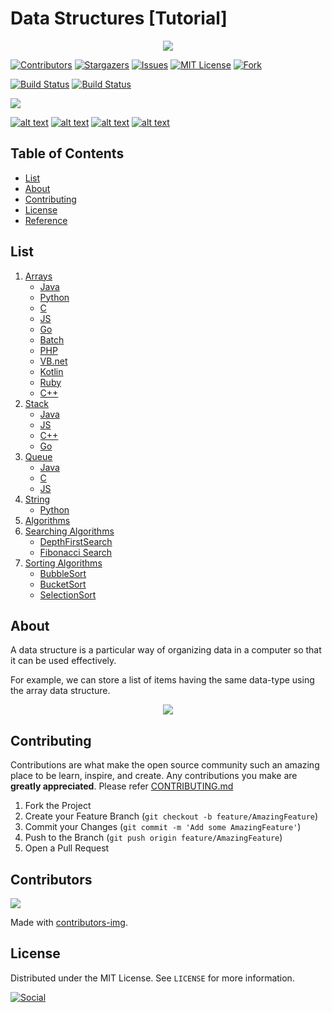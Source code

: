# Data Structures [Tutorial]

<p align="center">
  <img  src="https://hackernoon.com/drafts/im4m30bb.png">
</p>

[![Contributors][contributors-shield]][contributors-url]
[![Stargazers][stars-shield]][stars-url]
[![Issues][issues-shield]][issues-url]
[![MIT License][license-shield]][license-url]
[![Fork][forks-shield]][forks-url]

[![Build Status](https://img.shields.io/badge/Source%20Editor-Visual%20Code-blue.svg)](https://code.visualstudio.com/)
[![Build Status](https://travis-ci.org/joemccann/dillinger.svg?branch=master)]()

<img src="https://img.shields.io/github/hacktoberfest/2020/kaweendras/Data-Structures?style=plastic"/>

[![alt text][1.1]][1]
[![alt text][2.1]][2]
[![alt text][3.1]][3]
[![alt text][6.1]][6]

<!-- TABLE OF CONTENTS -->

## Table of Contents

- [List](#list)
- [About](#about)
- [Contributing](#contributing)
- [License](#license)
- [Reference](#reference)

## List

1. [Arrays](https://github.com/kaweendras/Data-Structures/tree/master/Arrays)
   - [Java](https://github.com/kaweendras/Data-Structures/tree/master/Arrays/Java)
   - [Python](https://github.com/kaweendras/Data-Structures/tree/master/Arrays/Python)
   - [C](https://github.com/kaweendras/Data-Structures/tree/master/Arrays/C)
   - [JS](https://github.com/kaweendras/Data-Structures/tree/master/Arrays/JavaScript)
   - [Go](https://github.com/kaweendras/Data-Structures/tree/master/Arrays/Go)
   - [Batch](https://github.com/kaweendras/Data-Structures/tree/master/Arrays/Bat)
   - [PHP](https://github.com/kaweendras/Data-Structures/tree/master/Arrays/PHP)
   - [VB.net](https://github.com/kaweendras/Data-Structures/tree/master/Arrays/VB.net)
   - [Kotlin](https://github.com/kaweendras/Data-Structures/tree/master/Arrays/Kotlin)
   - [Ruby](https://github.com/kaweendras/Data-Structures/tree/master/Arrays/Ruby)
   - [C++](https://github.com/kaweendras/Data-Structures/tree/master/Arrays/C%2B%2B)
2. [Stack](https://github.com/kaweendras/Data-Structures/tree/master/Stack)
   - [Java](https://github.com/kaweendras/Data-Structures/tree/master/Stack/Java)
   - [JS](https://github.com/kaweendras/Data-Structures/tree/master/Stack/JavaScript)
   - [C++](https://github.com/kaweendras/Data-Structures/tree/master/Stack/C++)
   - [Go](https://github.com/kaweendras/Data-Structures/tree/master/Stack/Go)
3. [Queue](https://github.com/kaweendras/Data-Structures/tree/master/Queue)
   - [Java](https://github.com/kaweendras/Data-Structures/tree/master/Queue/Java)
   - [C](https://github.com/kaweendras/Data-Structures/tree/master/Queue/C)
   - [JS](https://github.com/kaweendras/Data-Structures/tree/master/Queue/Javascript)
4. [String](https://github.com/kaweendras/Data-Structures/tree/master/String)
   - [Python](https://github.com/kaweendras/Data-Structures/tree/master/String/Python)
5. [Algorithms](https://github.com/kaweendras/Data-Structures/tree/master/Algorithms)
6. [Searching Algorithms](https://github.com/kaweendras/Data-Structures/tree/master/Searching%20Algorithms)
    - [DepthFirstSearch](https://github.com/kaweendras/Data-Structures/tree/master/Searching%20Algorithms/DepthFirstSearch)
    - [Fibonacci Search](https://github.com/kaweendras/Data-Structures/tree/master/Searching%20Algorithms/Fibonacci%20Search)
7. [Sorting Algorithms](https://github.com/kaweendras/Data-Structures/tree/master/Sorting%20Algorithms)
    - [BubbleSort](https://github.com/kaweendras/Data-Structures/tree/master/Sorting%20Algorithms/bubbleSort)
    - [BucketSort](https://github.com/kaweendras/Data-Structures/tree/master/Sorting%20Algorithms/bucketSort)
    - [SelectionSort](https://github.com/kaweendras/Data-Structures/tree/master/Sorting%20Algorithms/selectionSort)
   

## About

A data structure is a particular way of organizing data in a computer so that it can be used effectively.

For example, we can store a list of items having the same data-type using the array data structure.

<p align="center">
  <img  src="https://media.geeksforgeeks.org/wp-content/uploads/array-2.png">
</p>

<!-- CONTRIBUTING -->

## Contributing

Contributions are what make the open source community such an amazing place to be learn, inspire, and create. Any contributions you make are **greatly appreciated**. Please refer [CONTRIBUTING.md](CONTRIBUTING.md)

1. Fork the Project
2. Create your Feature Branch (`git checkout -b feature/AmazingFeature`)
3. Commit your Changes (`git commit -m 'Add some AmazingFeature'`)
4. Push to the Branch (`git push origin feature/AmazingFeature`)
5. Open a Pull Request

## Contributors

<a href="https://github.com/kaweendras/Data-Structures/graphs/contributors">
  <img src="https://contributors-img.web.app/image?repo=kaweendras/Data-Structures" />
</a>

Made with [contributors-img](https://contributors-img.web.app).

<!-- LICENSE -->

## License

Distributed under the MIT License. See `LICENSE` for more information.


[![Social](https://img.shields.io/twitter/follow/Dear__spider?style=social)](https://twitter.com/intent/follow?screen_name=Dear__spider)

<!-- MARKDOWN LINKS & IMAGES -->
<!-- https://www.markdownguide.org/basic-syntax/#reference-style-links -->

[contributors-shield]: https://img.shields.io/github/contributors/kaweendras/Data-Structures.svg?style=flat-square
[contributors-url]: https://github.com/kaweendras/Data-Structures/graphs/contributors
[forks-shield]: https://img.shields.io/github/forks/kaweendras/Data-Structures
[forks-url]: https://github.com/kaweendras/Data-Structures/network/members
[stars-shield]: https://img.shields.io/github/stars/kaweendras/Data-Structures.svg?style=flat-square
[stars-url]: https://github.com/kaweendras/Data-Structures/stargazers
[issues-shield]: https://img.shields.io/github/issues/kaweendras/Data-Structures.svg?style=flat-square
[issues-url]: https://github.com/kaweendras/Data-Structures/issues
[license-shield]: https://img.shields.io/github/license/kaweendras/Data-Structures.svg?style=flat-square
[license-url]: https://github.com/kaweendras/Data-Structuresblob/master/LICENSE.txt
[product-screenshot]: images/screenshot.png
[1.1]: http://i.imgur.com/tXSoThF.png "twitter"
[2.1]: http://i.imgur.com/P3YfQoD.png "facebook"
[3.1]: http://i.imgur.com/yCsTjba.png "google plus"
[6.1]: http://i.imgur.com/0o48UoR.png "github"
[1]: http://www.twitter.com/dear__spider
[2]: http://www.facebook.com/kaweendra
[3]: https://plus.google.com/salithak1
[6]: http://www.github.com/kaweendras
